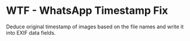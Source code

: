 # WTF - WhatsApp Timestamp Fix

Deduce original timestamp of images based on the file names and write it into EXIF data fields.
